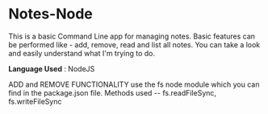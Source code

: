 # Notes-Node
This is a basic Command Line app for managing notes.
Basic features can be performed like - add, remove, read and list all notes.
You can take a look and easily understand what I'm trying to do.

<b>Language Used</b> : NodeJS

ADD and REMOVE FUNCTIONALITY use the fs node module which you can find in the package.json file.
Methods used -- fs.readFileSync, fs.writeFileSync
